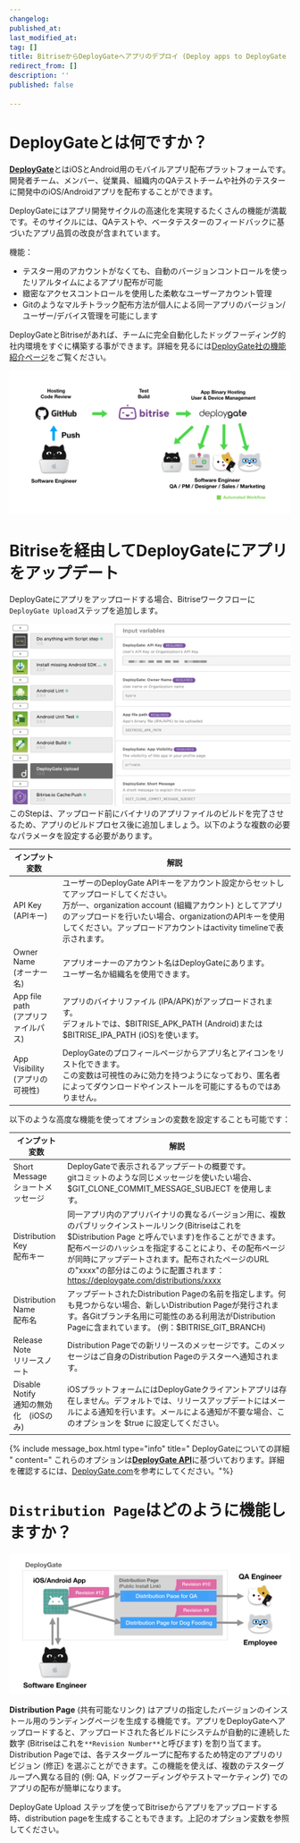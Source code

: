 ```yaml
---
changelog:
published_at:
last_modified_at:
tag: []
title: BitriseからDeployGateへアプリのデプロイ (Deploy apps to DeployGate from Bitrise)
redirect_from: []
description: ''
published: false

---
```

# DeployGateとは何ですか？

[**DeployGate**](https://deploygate.com/?)とはiOSとAndroid用のモバイルアプリ配布プラットフォームです。開発者チーム、メンバー、従業員、組織内のQAテストチームや社外のテスターに開発中のiOS/Androidアプリを配布することができます。

DeployGateにはアプリ開発サイクルの高速化を実現するたくさんの機能が満載です。そのサイクルには、QAテストや、ベータテスターのフィードバックに基づいたアプリ品質の改良が含まれています。

機能：

* テスター用のアカウントがなくても、自動のバージョンコントロールを使ったリアルタイムによるアプリ配布が可能
* 緻密なアクセスコントロールを使用した柔軟なユーザーアカウント管理
* Gitのようなマルチトラック配布方法が個人による同一アプリのバージョン/ユーザー/デバイス管理を可能にします

DeployGateとBitriseがあれば、チームに完全自動化したドッグフーディング的社内環境をすぐに構築する事ができます。詳細を見るには[DeployGate社の機能紹介ページ](https://deploygate.com/features?)をご覧ください。

![Automated app distribution workflow](/img/tutorials/deploy/deploygate/flow.png)

# Bitriseを経由してDeployGateにアプリをアップデート

DeployGateにアプリをアップロードする場合、Bitriseワークフローに`DeployGate Upload`ステップを追加します。

![DeployGate Workflow Step](/img/tutorials/deploy/deploygate/step.png)  
このStepは、アップロード前にバイナリのアプリファイルのビルドを完了させるため、アプリのビルドプロセス後に追加しましょう。以下のような複数の必要なパラメータを設定する必要があります。

| インプット変数 | 解説 |
| --- | --- |
| API Key <br>(APIキー) | ユーザーのDeployGate APIキーをアカウント設定からセットしてアップロードしてください。 <br>万が一、organization account (組織アカウント) としてアプリのアップロードを行いたい場合、organizationのAPIキーを使用してください。アップロードアカウントはactivity timelineで表示されます。 |
| Owner Name <br>(オーナー名) | アプリオーナーのアカウント名はDeployGateにあります。 <br> ユーザー名か組織名を使用できます。 |
| App file path <br>(アプリファイルパス) | アプリのバイナリファイル (IPA/APK)がアップロードされます。<br>デフォルトでは、$BITRISE_APK_PATH (Android)または $BITRISE_IPA_PATH (iOS)を使います。 |
| App Visibility <br>(アプリの可視性) | DeployGateのプロフィールページからアプリ名とアイコンをリスト化できます。<br>この変数は可視性のみに効力を持つようになっており、匿名者によってダウンロードやインストールを可能にするものではありません。 |

以下のような高度な機能を使ってオプションの変数を設定することも可能です：

| インプット変数 | 解説 |
| --- | --- |
| Short Message <br>ショートメッセージ | DeployGateで表示されるアップデートの概要です。<br>gitコミットのような同じメッセージを使いたい場合、$GIT_CLONE_COMMIT_MESSAGE_SUBJECT を使用します。 |
| Distribution Key <br>配布キー | 同一アプリ内のアプリバイナリの異なるバージョン用に、複数のパブリックインストールリンク(Bitriseはこれを $Distribution Page と呼んでいます)を作ることができます。 <br>配布ページのハッシュを指定することにより、その配布ページが同時にアップデートされます。配布されたページのURLの"xxxx"の部分はこのように配置されます：https://deploygate.com/distributions/xxxx |
| Distribution Name <br>配布名 | アップデートされたDistribution Pageの名前を指定します。何も見つからない場合、新しいDistribution Pageが発行されます。各Gitブランチ名用に可能性のある利用法がDistribution Pageに含まれています。 (例：$BITRISE_GIT_BRANCH) |
| Release Note <br>リリースノート | Distribution Pageでの新リリースのメッセージです。このメッセージはご自身のDistribution Pageのテスターへ通知されます。 |
| Disable Notify <br>通知の無効化　(iOSのみ) | iOSプラットフォームにはDeployGateクライアントアプリは存在しません。デフォルトでは、リリースアップデートにはメールによる通知を行います。メールによる通知が不要な場合、このオプションを $true に設定してください。 |

{% include message_box.html type="info" title=" DeployGateについての詳細 " content=" これらのオプションは[**DeployGate API**]()に基づいております。詳細を確認するには、[DeployGate.com](https://deploygate.com/?)を参考にしてください。"%}

# `Distribution Page`はどのように機能しますか？

![Distribution Page](/img/tutorials/deploy/deploygate/distribution_page.png)

**Distribution Page** (共有可能なリンク) はアプリの指定したバージョンのインストール用のランディングページを生成する機能です。アプリをDeployGateへアップロードすると、アップロードされた各ビルドにシステムが自動的に連続した数字 (Bitriseはこれを`**Revision Number**`と呼びます) を割り当てます。Distribution Pageでは、各テスターグループに配布するため特定のアプリのリビジョン (修正) を選ぶことができます。この機能を使えば、複数のテスターグループへ異なる目的 (例: QA, ドッグフーディングやテストマーケティング) でのアプリの配布が簡単になります。

DeployGate Upload ステップを使ってBitriseからアプリをアップロードする時、distribution pageを生成することもできます。上記のオプション変数を参照してください。